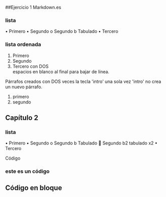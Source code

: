 ##Ejercicio 1
Markdown.es
### lista
•	Primero
•	Segundo
    o	Segundo b Tabulado
•	Tercero
### lista ordenada
1.	Primero
2.	Segundo
3.	Tercero con DOS  
espacios en blanco al final
para bajar de línea.


Párrafos creados con DOS veces la tecla 'intro' una sola vez 'intro' no crea un nuevo párrafo.
1.	primero
2.	segundo
## Capítulo 2
### lista
•	Primero
•	Segundo
    o	Segundo b Tabulado
        	Segundo b2 tabulado x2
•	Tercero

Código
<html> <h3> este es un código </h3> </html>
<html>
<head></head>
<body>
<h2> Código en bloque</h2>
</body>
